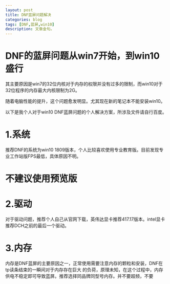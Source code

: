```yaml
---
layout: post
title: DNF蓝屏问题解决
categories: blog
tags: [DNF,蓝屏,win10]
description: 文章金句。
---
```

# DNF的蓝屏问题从win7开始，到win10盛行
其主要原因是win7的32位内核对于内存的权限并没有过多的限制，而win10对于32位程序的内存最大内核限制为2G。

随着电脑性能的提升，这个问题愈发明显。尤其现在新的笔记本不能安装win10。

以下是我个人对于win10 DNF蓝屏问题的个人解决方案，所涉及文件请自行百度。

# 1.系统

推荐DNF的系统为win10 1809版本，个人比较喜欢使用专业教育版。目前发现专业工作站版FPS最低，具体原因不明。

# 不建议使用预览版

# 2.驱动

对于驱动问题，推荐个人自己从官网下载，英伟达显卡推荐417.17版本。intel显卡推荐DCH之前的最后一个驱动。

# 3.内存

内存是DNF蓝屏的主要原因之一，正常使用需要注意内存的颗粒和安装，DNF在tp读条结束的一瞬间对于内存存在巨大 的负荷，原理未知，在这个过程中，内存供电不稳定即可导致蓝屏。推荐选择同品牌同型号内存。并不要超频，不要